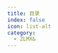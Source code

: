 ```yaml
---
title: 目录
index: false
icon: list-alt
category:
  - ZLMX&
---
```


<div class="catalog-display-container">
  <Catalog base='/我的机器人' />
</div>

